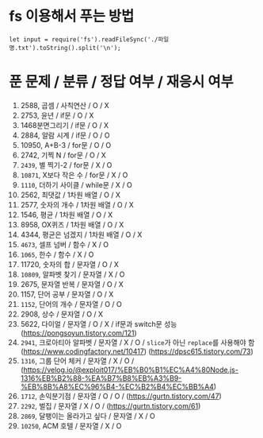 # fs 이용해서 푸는 방법
`let input = require('fs').readFileSync('./파일명.txt').toString().split('\n');`

# 푼 문제 / 분류 /  정답 여부 / 재응시 여부
1. 2588, 곱셈 / 사칙연산 / O / X
2. 2753, 윤년 / if문 / O / X
3. 1468분면그리기 / if문 / O / X
4. 2884, 알람 시계 / if문 / O / O
5. 10950, A+B-3 / for문 / O / O
6. 2742, 기찍 N / for문 / O / X
7. `2439`, 별 찍기-2 / for문 / X / O
8. `10871`, X보다 작은 수 / for문 / X / O
9. `1110`, 더하기 사이클 / while문 / X / O
10. 2562, 최댓값 / 1차원 배열 / O / X
11. 2577, 숫자의 개수 / 1차원 배열 / O / X
12. 1546, 평균 / 1차원 배열 / O / X
13. 8958, OX퀴즈 / 1차원 배열 / O / X
14. 4344, 평균은 넘겠지 / 1차원 배열 / O / X
15. `4673`, 셀프 넘버 / 함수 / X / O
16. `1065`, 한수 / 함수 / X / O
17. 11720, 숫자의 합 / 문자열 / O / X
18. `10809`, 알파벳 찾기 / 문자열 / X / O
19. 2675, 문자열 반복 / 문자열 / O / X
20. 1157, 단어 공부 / 문자열 / O / X
21. `1152`, 단어의 개수 / 문자열 / O / O 
22. 2908, 상수 / 문자열 / O / X
23. 5622, 다이얼 / 문자열 / O / X / if문과 switch문 성능 (https://pongsoyun.tistory.com/121)
24. `2941`, 크로아티아 알파벳 / 문자열 / X / O / `slice`가 아닌 `replace`를 사용해야 함 (https://www.codingfactory.net/10417) (https://dpsc615.tistory.com/73)
25. `1316`, 그룹 단어 체커 / 문자열 / X / O / (https://velog.io/@exploit017/%EB%B0%B1%EC%A4%80Node.js-1316%EB%B2%88-%EA%B7%B8%EB%A3%B9-%EB%8B%A8%EC%96%B4-%EC%B2%B4%EC%BB%A4)
26. `1712`, 손익분기점 / 문자열 / O / O / (https://gurtn.tistory.com/47)
27. `2292`, 벌집 / 문자열 / X / O / (https://gurtn.tistory.com/61)
28. `2869`, 달팽이는 올라가고 싶다 / 문자열 / X / O
29. `10250`, ACM 호텔 / 문자열 / X / O 